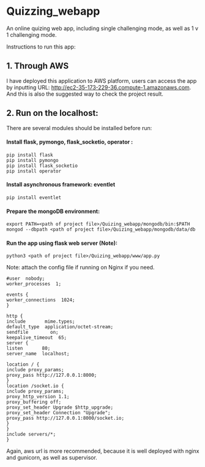 # Quizzing_webapp
An online quizing web app, including single challenging mode, as well as 1 v 1 challenging mode.

Instructions to run this app:

## 1. Through AWS

I have deployed this application to AWS platform, users can access the app by inputting URL: http://ec2-35-173-229-36.compute-1.amazonaws.com. And this is also the suggested way to check the project result.

## 2. Run on the localhost:

There are several modules should be installed before run:
#### Install flask, pymongo, flask_socketio, operator :

```
pip install flask
pip install pymongo
pip install flask_socketio
pip install operator
```

#### Install asynchronous framework: eventlet
```
pip install eventlet
```

#### Prepare the mongoDB environment:

```
export PATH=<path of project file>/Quizing_webapp/mongodb/bin:$PATH
mongod --dbpath <path of project file>/Quizing_webapp/mongodb/data/db
```

#### Run the app using flask web server (Note):
```
python3 <path of project file>/Quizing_webapp/www/app.py
```


Note: attach the config file if running on Nginx if you need.
```
#user  nobody;
worker_processes  1;

events {
worker_connections  1024;
}

http {
include       mime.types;
default_type  application/octet-stream;
sendfile        on;
keepalive_timeout  65;
server {
listen       80;
server_name  localhost;

location / {
include proxy_params;
proxy_pass http://127.0.0.1:8000;
}
location /socket.io {
include proxy_params;
proxy_http_version 1.1;
proxy_buffering off;
proxy_set_header Upgrade $http_upgrade;
proxy_set_header Connection "Upgrade";
proxy_pass http://127.0.0.1:8000/socket.io;
}
}
include servers/*;
}
```

Again, aws url is more recommended, because it is well deployed with nginx and gunicorn, as well as supervisor.

